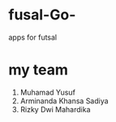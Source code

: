 # fusal-Go-
apps for futsal

# my team
1. Muhamad Yusuf
2. Arminanda Khansa Sadiya
3. Rizky Dwi Mahardika




